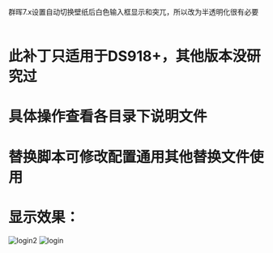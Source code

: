 群晖7.x设置自动切换壁纸后白色输入框显示和突兀，所以改为半透明化很有必要 <br>
<br>
# 此补丁只适用于DS918+，其他版本没研究过<br>
# 具体操作查看各目录下说明文件<br>
# 替换脚本可修改配置通用其他替换文件使用
# 显示效果： <br>
![login2](https://user-images.githubusercontent.com/29589598/190339149-bd36ddc3-4a0b-4e2f-a87c-294d5ebd759a.png)
![login](https://user-images.githubusercontent.com/29589598/190339177-d97db048-71d4-4b62-a228-b9140cbc9236.png)
